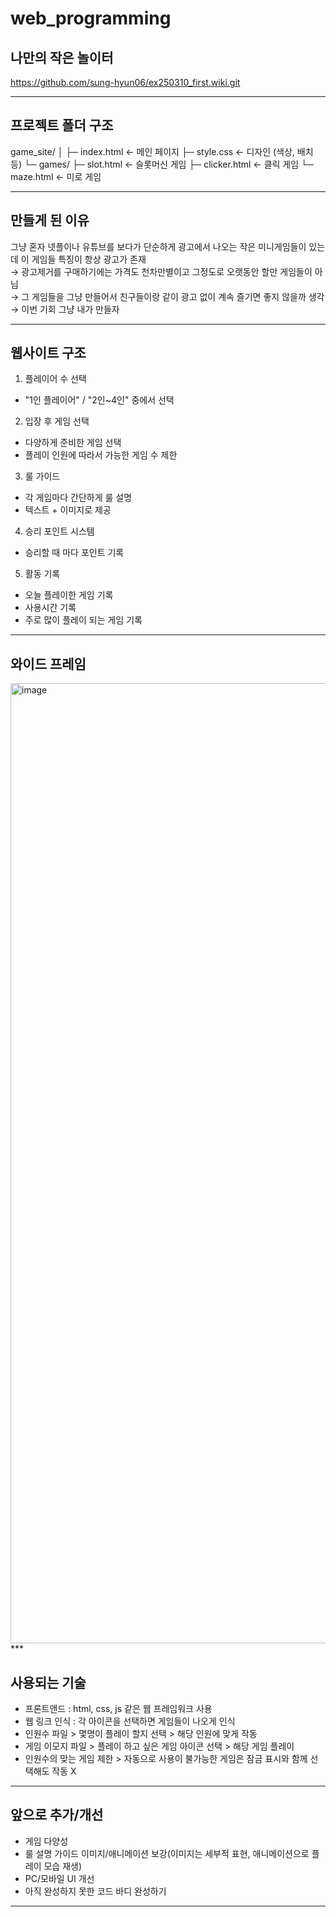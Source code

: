 # web_programming
## 나만의 작은 놀이터
https://github.com/sung-hyun06/ex250310_first.wiki.git
***

## 프로젝트 폴더 구조
game_site/
│
├─ index.html        ← 메인 페이지
├─ style.css         ← 디자인 (색상, 배치 등)
└─ games/
    ├─ slot.html     ← 슬롯머신 게임
    ├─ clicker.html  ← 클릭 게임
    └─ maze.html     ← 미로 게임
***

## 만들게 된 이유
그냥 혼자 넷플이나 유튜브를 보다가 단순하게 광고에서 나오는 작은 미니게임들이 있는데 이 게임들 특징이 항상 광고가 존재                   
→ 광고제거를 구매하기에는 가격도 천차만별이고 그정도로 오랫동안 할만 게임들이 아님              
→ 그 게임들을 그냥 만들어서 친구들이랑 같이 광고 없이 계속 즐기면 좋지 않을까 생각         
→ 이번 기회 그냥 내가 만들자
***

## 웹사이트 구조
1. 플레이어 수 선택
- "1인 플레이어" / "2인~4인" 중에서 선택
2. 입장 후 게임 선택
- 다양하게 준비한 게임 선택
- 플레이 인원에 따라서 가능한 게임 수 제한
3. 룰 가이드
- 각 게임마다 간단하게 룰 설명
- 텍스트 + 이미지로 제공
4. 승리 포인트 시스템
- 승리할 때 마다 포인트 기록
5. 활동 기록
- 오늘 플레이한 게임 기록
- 사용시간 기록
- 주로 많이 플레이 되는 게임 기록
***

## 와이드 프레임
<img width="1024" height="1536" alt="image" src="https://github.com/user-attachments/assets/8da882dd-defc-4f8a-a1c5-1c5cb7c1bcea" />
***

## 사용되는 기술
- 프론트앤드 : html, css, js 같은 웹 프레임워크 사용
- 웹 링크 인식 : 각 아이콘을 선택하면 게임들이 나오게 인식
- 인원수 파일 > 몇명이 플레이 할지 선택 > 해당 인원에 맞게 작동
- 게임 이모지 파일 > 플레이 하고 싶은 게임 아이콘 선택 > 해당 게임 플레이
- 인원수의 맞는 게임 제한 > 자동으로 사용이 불가능한 게임은 잠금 표시와 함께 선택해도 작동 X
***

## 앞으로 추가/개선
* 게임 다양성
* 룰 설명 가이드 이미지/애니메이션 보강(이미지는 세부적 표현, 애니메이션으로 플레이 모습 재생)
* PC/모바일 UI 개선
* 아직 완성하지 못한 코드 바디 완성하기
***


